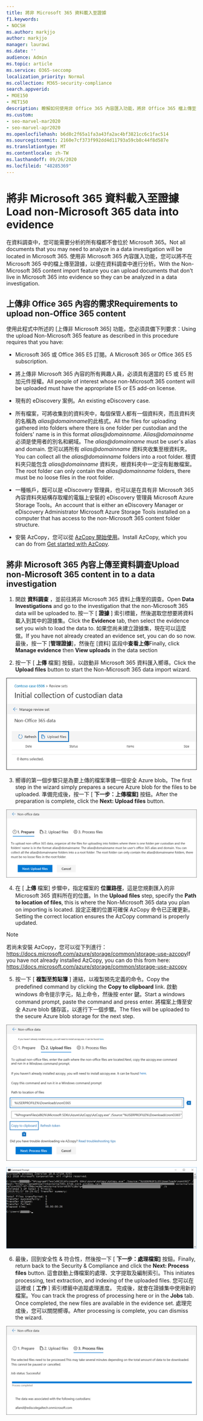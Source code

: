 ```yaml
---
title: 將非 Microsoft 365 資料載入至證據
f1.keywords:
- NOCSH
ms.author: markjjo
author: markjjo
manager: laurawi
ms.date: ''
audience: Admin
ms.topic: article
ms.service: O365-seccomp
localization_priority: Normal
ms.collection: M365-security-compliance
search.appverid:
- MOE150
- MET150
description: 瞭解如何使用非 Office 365 內容匯入功能，將非 Office 365 檔上傳至資料調查中的證據。
ms.custom:
- seo-marvel-mar2020
- seo-marvel-apr2020
ms.openlocfilehash: b6d8c2f65a1fa3a43fa2ac4bf3821cc6c1fac514
ms.sourcegitcommit: 2160e7cf373f992dd4d11793a59cb8c44f8d587e
ms.translationtype: MT
ms.contentlocale: zh-TW
ms.lasthandoff: 09/26/2020
ms.locfileid: "48285369"
---
```

# <a name="load-non-microsoft-365-data-into-evidence"></a><span data-ttu-id="121e2-103">將非 Microsoft 365 資料載入至證據</span><span class="sxs-lookup"><span data-stu-id="121e2-103">Load non-Microsoft 365 data into evidence</span></span>

<span data-ttu-id="121e2-104">在資料調查中，您可能需要分析的所有檔都不會位於 Microsoft 365。</span><span class="sxs-lookup"><span data-stu-id="121e2-104">Not all documents that you may need to analyze in a data investigation will be located in Microsoft 365.</span></span> <span data-ttu-id="121e2-105">使用非 Microsoft 365 內容匯入功能，您可以將不在 Microsoft 365 中的檔上傳至證據，以便在資料調查中進行分析。</span><span class="sxs-lookup"><span data-stu-id="121e2-105">With the Non-Microsoft 365 content import feature you can upload documents that don't live in Microsoft 365 into evidence so they can be analyzed in a data investigation.</span></span>

## <a name="requirements-to-upload-non-office-365-content"></a><span data-ttu-id="121e2-106">上傳非 Office 365 內容的需求</span><span class="sxs-lookup"><span data-stu-id="121e2-106">Requirements to upload non-Office 365 content</span></span>

<span data-ttu-id="121e2-107">使用此程式中所述的 [上傳非 Microsoft 365] 功能，您必須具備下列要求：</span><span class="sxs-lookup"><span data-stu-id="121e2-107">Using the upload Non-Microsoft 365 feature as described in this procedure requires that you have:</span></span>

- <span data-ttu-id="121e2-108">Microsoft 365 或 Office 365 E5 訂閱。</span><span class="sxs-lookup"><span data-stu-id="121e2-108">A Microsoft 365 or Office 365 E5 subscription.</span></span>

- <span data-ttu-id="121e2-109">將上傳非 Microsoft 365 內容的所有興趣人員，必須具有適當的 E5 或 E5 附加元件授權。</span><span class="sxs-lookup"><span data-stu-id="121e2-109">All people of interest whose non-Microsoft 365 content will be uploaded must have the appropriate E5 or E5 add-on license.</span></span>

- <span data-ttu-id="121e2-110">現有的 eDiscovery 案例。</span><span class="sxs-lookup"><span data-stu-id="121e2-110">An existing eDiscovery case.</span></span>

- <span data-ttu-id="121e2-111">所有檔案，可將收集到的資料夾中，每個保管人都有一個資料夾，而且資料夾的名稱為 *alias@domainname*的此格式。</span><span class="sxs-lookup"><span data-stu-id="121e2-111">All the files for uploading gathered into folders where there is one folder per custodian and the folders' name is in this format *alias@domainname*.</span></span> <span data-ttu-id="121e2-112">*Alias@domainname*必須是使用者的別名和網域。</span><span class="sxs-lookup"><span data-stu-id="121e2-112">The *alias@domainname* must be user's alias and domain.</span></span> <span data-ttu-id="121e2-113">您可以將所有 *alias@domainname* 資料夾收集至根資料夾。</span><span class="sxs-lookup"><span data-stu-id="121e2-113">You can collect all the *alias@domainname* folders into a root folder.</span></span> <span data-ttu-id="121e2-114">根資料夾只能包含 *alias@domainname* 資料夾，根資料夾中一定沒有鬆散檔案。</span><span class="sxs-lookup"><span data-stu-id="121e2-114">The root folder can only contain the *alias@domainname* folders, there must be no loose files in the root folder.</span></span>

- <span data-ttu-id="121e2-115">一種帳戶，既可以是 eDiscovery 管理員，也可以是在具有非 Microsoft 365 內容資料夾結構存取權的電腦上安裝的 eDiscovery 管理員 Microsoft Azure Storage Tools。</span><span class="sxs-lookup"><span data-stu-id="121e2-115">An account that is either an eDiscovery Manager or eDiscovery Administrator Microsoft Azure Storage Tools installed on a computer that has access to the non-Microsoft 365 content folder structure.</span></span>

- <span data-ttu-id="121e2-116">安裝 AzCopy，您可以從 [AzCopy 開始使用](https://docs.microsoft.com/azure/storage/common/storage-use-azcopy)。</span><span class="sxs-lookup"><span data-stu-id="121e2-116">Install AzCopy, which you can do from [Get started with AzCopy](https://docs.microsoft.com/azure/storage/common/storage-use-azcopy).</span></span>

## <a name="upload-non-microsoft-365-content-in-to-a-data-investigation"></a><span data-ttu-id="121e2-117">將非 Microsoft 365 內容上傳至資料調查</span><span class="sxs-lookup"><span data-stu-id="121e2-117">Upload non-Microsoft 365 content in to a data investigation</span></span>

1. <span data-ttu-id="121e2-118">開啟 **資料調查** ，並前往將非 Microsoft 365 資料上傳至的調查。</span><span class="sxs-lookup"><span data-stu-id="121e2-118">Open **Data Investigations** and go to the investigation that the non-Microsoft 365 data will be uploaded to.</span></span>  <span data-ttu-id="121e2-119">按一下 [ **證據** ] 索引標籤，然後選取您想要將資料載入到其中的證據集。</span><span class="sxs-lookup"><span data-stu-id="121e2-119">Click the **Evidence** tab, then select the evidence set you wish to load the data to.</span></span>  <span data-ttu-id="121e2-120">如果您尚未建立證據集，現在可以這麼做。</span><span class="sxs-lookup"><span data-stu-id="121e2-120">If you have not already created an evidence set, you can do so now.</span></span>  <span data-ttu-id="121e2-121">最後，按一下 [**管理證據**]，然後在 [資料] 區段中**查看上傳**</span><span class="sxs-lookup"><span data-stu-id="121e2-121">Finally, click **Manage evidence** then **View uploads** in the data section</span></span>

2. <span data-ttu-id="121e2-122">按一下 [ **上傳** 檔案] 按鈕，以啟動非 Microsoft 365 資料匯入嚮導。</span><span class="sxs-lookup"><span data-stu-id="121e2-122">Click the **Upload files** button to start the Non-Microsoft 365 data import wizard.</span></span>

![上傳檔案](../media/574f4059-4146-4058-9df3-ec97cf28d7c7.png)

3. <span data-ttu-id="121e2-124">嚮導的第一個步驟只是為要上傳的檔案準備一個安全 Azure blob。</span><span class="sxs-lookup"><span data-stu-id="121e2-124">The first step in the wizard simply prepares a secure Azure blob for the files to be uploaded.</span></span>  <span data-ttu-id="121e2-125">準備完成後，按一下 [ **下一步：上傳檔案]** 按鈕。</span><span class="sxs-lookup"><span data-stu-id="121e2-125">After the preparation is complete, click the **Next: Upload files** button.</span></span>

![準備非 Microsoft 365 的資料匯入](../media/0670a347-a578-454a-9b3d-e70ef47aec57.png)
 
4. <span data-ttu-id="121e2-127">在 [ **上傳** 檔案] 步驟中，指定檔案的 **位置路徑**，這是您規劃匯入的非 Microsoft 365 資料所在的位置。</span><span class="sxs-lookup"><span data-stu-id="121e2-127">In the **Upload files** step, specify the **Path to location of files**, this is where the Non-Microsoft 365 data you plan on importing is located.</span></span>  <span data-ttu-id="121e2-128">設定正確的位置可確保 AzCopy 命令已正確更新。</span><span class="sxs-lookup"><span data-stu-id="121e2-128">Setting the correct location ensures the AzCopy command is properly updated.</span></span>

> [!NOTE]
> <span data-ttu-id="121e2-129">若尚未安裝 AzCopy，您可以從下列進行： https://docs.microsoft.com/azure/storage/common/storage-use-azcopy</span><span class="sxs-lookup"><span data-stu-id="121e2-129">If you have not already installed AzCopy, you can do this from here: https://docs.microsoft.com/azure/storage/common/storage-use-azcopy</span></span>

5. <span data-ttu-id="121e2-130">按一下 [ **複製至剪貼簿** ] 連結，以複製預先定義的命令。</span><span class="sxs-lookup"><span data-stu-id="121e2-130">Copy the predefined command by clicking the **Copy to clipboard** link.</span></span> <span data-ttu-id="121e2-131">啟動 windows 命令提示字元，貼上命令，然後按 enter 鍵。</span><span class="sxs-lookup"><span data-stu-id="121e2-131">Start a windows command prompt, paste the command and press enter.</span></span>  <span data-ttu-id="121e2-132">將檔案上傳至安全 Azure blob 儲存區，以進行下一個步驟。</span><span class="sxs-lookup"><span data-stu-id="121e2-132">The files will be uploaded to the secure Azure blob storage for the next step.</span></span>

![上傳非 Microsoft 365 資料匯入的檔案](../media/3ea53b5d-7f9b-4dfc-ba63-90a38c14d41a.png)

![使用 AzCopy 匯入非 Microsoft 365 資料](../media/504e2dbe-f36f-4f36-9b08-04aea85d8250.png)

6. <span data-ttu-id="121e2-135">最後，回到安全性 & 符合性，然後按一下 [ **下一步：處理檔案]** 按鈕。</span><span class="sxs-lookup"><span data-stu-id="121e2-135">Finally, return back to the Security & Compliance and click the **Next: Process files** button.</span></span>  <span data-ttu-id="121e2-136">這會啟動上傳檔案的處理、文字提取及編制索引。</span><span class="sxs-lookup"><span data-stu-id="121e2-136">This initiates processing, text extraction, and indexing of the uploaded files.</span></span>  <span data-ttu-id="121e2-137">您可以在這裡或 [ **工作** ] 索引標籤中追蹤處理進度。 完成後，就會在證據集中使用新的檔案。</span><span class="sxs-lookup"><span data-stu-id="121e2-137">You can track the progress of processing here or in the **Jobs** tab.  Once completed, the new files are available in the evidence set.</span></span>  <span data-ttu-id="121e2-138">處理完成後，您可以關閉嚮導。</span><span class="sxs-lookup"><span data-stu-id="121e2-138">After processing is complete, you can dismiss the wizard.</span></span>

![非 Microsoft 365 Import 處理檔案](../media/218b1545-416a-4a9f-9b25-3b70e8508f67.png)

